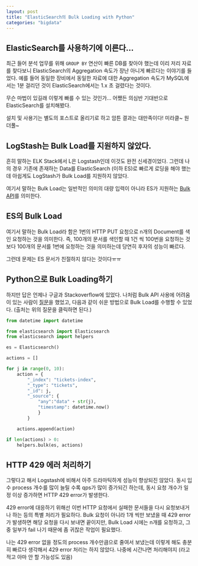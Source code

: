 ```yaml
---
layout: post
title: "ElasticSearch의 Bulk Loading with Python"
categories: "bigdata"
---
```


ElasticSearch를 사용하기에 이른다...
---------------------------

최근 들어 분석 업무를 위해 `GROUP BY` 연산이 빠른 DB를 찾아야 했는데 이리 저리 자료를 찾다보니 ElasticSearch의 Aggregation 속도가 장난 아니게 빠르다는 이야기를 들었다. 예를 들어 동일한 장비에서 동일한 자료에 대한 Aggregation 속도가 MySQL에서는 1분 걸리던 것이 ElasticSearch에서는 1.x 초 걸렸다는 것이다.

무슨 마법이 있길래 이렇게 빠를 수 있는 것인가... 어쨌든 의심반 기대반으로 ElasticSearch를 설치해봤다.

설치 및 사용기는 별도의 포스트로 올리기로 하고 암튼 결과는 대만족이다! 미라클~ 원더풀~

LogStash는 Bulk Load를 지원하지 않았다.
---------------------------------------

흔히 말하는 ELK Stack에서 L은 Logstash인데 이것도 완전 신세경이었다. 그런데 나의 경우 기존에 존재하는 Data를 ElasticSearch (이하 ES)로 빠르게 로딩을 해야 했는데 아쉽게도 LogStash가 Bulk Load를 지원하지 않았다.

여기서 말하는 Bulk Load는 일반적인 의미의 대량 입력이 아니라 ES가 지원하는 [Bulk API](https://www.elastic.co/guide/en/elasticsearch/reference/current/docs-bulk.html)를 의미한다.

ES의 Bulk Load
-------------

여기서 말하는 Bulk Load라 함은 1번의 HTTP PUT 요청으로 n개의 Document를 색인 요청하는 것을 의미한다. 즉, 100개의 문서를 색인할 때 1건 씩 100번을 요청하는 것 보다 100개의 문서를 1번에 요청하는 것을 의미하는데 당연히 후자의 성능이 빠르다.

그런데 문제는 ES 문서가 친절하지 않다는 것이다ㅠㅠ

Python으로 Bulk Loading하기
-----------------------

하지만 답은 언제나 구글과 Stackoverflow에 있었다. 나처럼 Bulk API 사용에 어려움이 있는 사람이 [질문](http://stackoverflow.com/questions/20288770/how-to-use-bulk-api-to-store-the-keywords-in-es-by-using-python)을 했었고, 다음과 같이 쉬운 방법으로 Bulk Load를 수행할 수 있었다. (출처는 위의 질문을 클릭하면 된다.)

```python
from datetime import datetime

from elasticsearch import Elasticsearch
from elasticsearch import helpers

es = Elasticsearch()

actions = []

for j in range(0, 10):
    action = {
        "_index": "tickets-index",
        "_type": "tickets",
        "_id": j,
        "_source": {
            "any":"data" + str(j),
            "timestamp": datetime.now()
            }
        }

    actions.append(action)

if len(actions) > 0:
    helpers.bulk(es, actions)
```

HTTP 429 에러 처리하기
----------------

그렇다고 해서 Logstash에 비해서 아주 드라마틱하게 성능이 향상되진 않았다. 동시 입수 process 개수를 많이 늘릴 수록 qps가 많이 증가되긴 하는데, 동시 요청 개수가 일정 이상 증가하면 HTTP 429 error가 발생한다.

429 error에 대응하기 위해선 이번 HTTP 요청에서 실패한 문서들을 다시 요청보내거나 하는 등의 특별 처리가 필요하다. Bulk 요청이 아니라 1개 씩만 보냈을 때 429 error가 발생하면 해당 요청을 다시 보내면 끝이지만, Bulk Load 시에는 n개를 요청하고, 그 중 일부가 fail 나기 때문에 좀 귀찮은 작업이 필요했다.

나는 429 error 없을 정도의 process 개수만큼으로 줄여서 보냈는데 이렇게 해도 충분히 빠르다 생각해서 429 error 처리는 하지 않았다. 나중에 시간나면 처리해야지 (라고 적고 아마 안 할 가능성도 있음)
